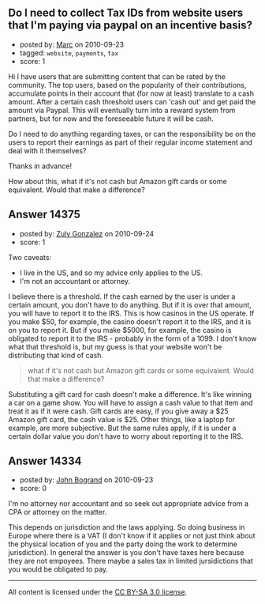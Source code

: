 ## Do I need to collect Tax IDs from website users that I'm paying via paypal on an incentive basis?

- posted by: [Marc](https://stackexchange.com/users/-1/4377-marc) on 2010-09-23
- tagged: `website`, `payments`, `tax`
- score: 1

Hi I have users that are submitting content that can be rated by the community. The top users, based on the popularity of their contributions, accumulate points in their account that (for now at least) translate to a cash amount. After a certain cash threshold users can 'cash out' and get paid the amount via Paypal. This will eventually turn into a reward system from partners, but for now and the foreseeable future it will be cash.

Do I need to do anything regarding taxes, or can the responsibility be on the users to report their earnings as part of their regular income statement and deal with it themselves?

Thanks in advance!

How about this, what if it's not cash but Amazon gift cards or some equivalent. Would that make a difference?


## Answer 14375

- posted by: [Zuly Gonzalez](https://stackexchange.com/users/-1/2692-zuly-gonzalez) on 2010-09-24
- score: 1

Two caveats:

 - I live in the US, and so my advice only applies to the US.
 - I'm not an accountant or attorney.

I believe there is a threshold. If the cash earned by the user is under a certain amount, you don't have to do anything. But if it is over that amount, you will have to report it to the IRS. This is how casinos in the US operate. If you make $50, for example, the casino doesn't report it to the IRS, and it is on you to report it. But if you make $5000, for example, the casino is obligated to report it to the IRS - probably in the form of a 1099. I don't know what that threshold is, but my guess is that your website won't be distributing that kind of cash. 

> what if it's not cash but Amazon gift cards or some equivalent. Would that make a difference?

Substituting a gift card for cash doesn't make a difference. It's like winning a car on a game show. You will have to assign a cash value to that item and treat it as if it were cash. Gift cards are easy, if you give away a $25 Amazon gift card, the cash value is $25. Other things, like a laptop for example, are more subjective. But the same rules apply, if it is under a certain dollar value you don't have to worry about reporting it to the IRS.


## Answer 14334

- posted by: [John Bogrand](https://stackexchange.com/users/-1/3577-john-bogrand) on 2010-09-23
- score: 0

I'm no attorney nor accountant and so seek out appropriate advice from a CPA or attorney on the matter.

This depends on jurisdiction and the laws applying.  So doing business in Europe where there is a VAT (I don't know if it applies or not just think about the physical location of you and the party doing the work to determine jurisdiction).  In general the answer is you don't have taxes here because they are not empoyees.  There maybe a sales tax in limited jursidictions that you would be obligated to pay.





---

All content is licensed under the [CC BY-SA 3.0 license](https://creativecommons.org/licenses/by-sa/3.0/).
